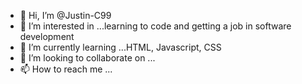 - 👋 Hi, I’m @Justin-C99
- 👀 I’m interested in ...learning to code and getting a job in software development
- 🌱 I’m currently learning ...HTML, Javascript, CSS
- 💞️ I’m looking to collaborate on ...
- 📫 How to reach me ...

<!---
Justin-C99/Justin-C99 is a ✨ special ✨ repository because its `README.md` (this file) appears on your GitHub profile.
You can click the Preview link to take a look at your changes.
--->
